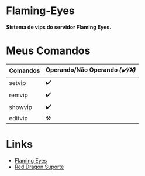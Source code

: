 # Flaming-Eyes
__Sistema de vips do servidor Flaming Eyes.__

# Meus Comandos
Comandos | Operando/Não Operando *(✔️/❌)*
-------- | --------------------------------
setvip | ✔️
remvip | ✔️
showvip | ✔️
editvip | ⚒️

# Links
- [Flaming Eyes](https://discord.gg/rzEdvZGA6z)
- [Red Dragon Suporte](https://discord.gg/cGKhhGd8GD)
